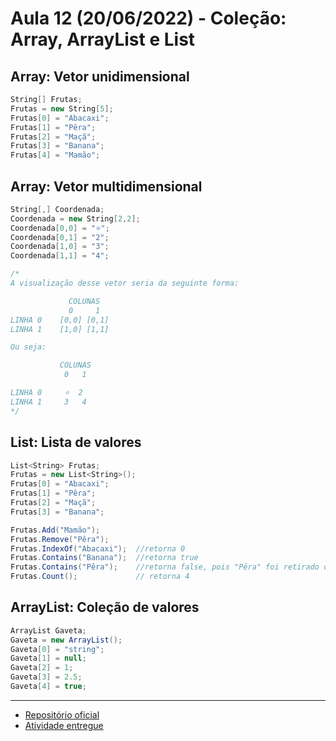 # Aula 12 (20/06/2022) - Coleção: Array, ArrayList e List

## Array: Vetor unidimensional

```cs
String[] Frutas;
Frutas = new String[5];
Frutas[0] = "Abacaxi";
Frutas[1] = "Pêra";
Frutas[2] = "Maçã";
Frutas[3] = "Banana";
Frutas[4] = "Mamão";
```

## Array: Vetor multidimensional

```cs
String[,] Coordenada;
Coordenada = new String[2,2];
Coordenada[0,0] = "⭐";
Coordenada[0,1] = "2";
Coordenada[1,0] = "3";
Coordenada[1,1] = "4";

/*
A visualização desse vetor seria da seguinte forma:

             COLUNAS
             0     1
LINHA 0    [0,0] [0,1]
LINHA 1    [1,0] [1,1]

Ou seja:

           COLUNAS
            0   1

LINHA 0     ⭐  2
LINHA 1     3   4
*/
```

## List: Lista de valores

```cs
List<String> Frutas;
Frutas = new List<String>();
Frutas[0] = "Abacaxi";
Frutas[1] = "Pêra";
Frutas[2] = "Maçã";
Frutas[3] = "Banana";

Frutas.Add("Mamão");
Frutas.Remove("Pêra");
Frutas.IndexOf("Abacaxi");  //retorna 0
Frutas.Contains("Banana");  //retorna true
Frutas.Contains("Pêra");    //retorna false, pois "Pêra" foi retirado da lista
Frutas.Count();             // retorna 4
```

## ArrayList: Coleção de valores

```cs
ArrayList Gaveta;
Gaveta = new ArrayList();
Gaveta[0] = "string";
Gaveta[1] = null;
Gaveta[2] = 1;
Gaveta[3] = 2.5;
Gaveta[4] = true;
```

---

- [Repositório oficial](https://github.com/wssantanna/mercado-eletr-nico-0522cdmencn01bred/tree/main/12)
- [Atividade entregue](https://github.com/beatrizfriso/aula12-listas.git)
